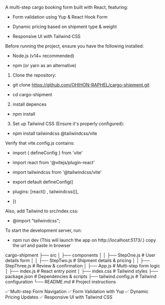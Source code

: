 <!-- INTARACTIVE BOOKING FORM -->

A multi-step cargo booking form built with React, featuring:

* Form validation using Yup & React Hook Form

* Dynamic pricing based on shipment type & weight

* Responsive UI with Tailwind CSS


<!-- PREREQUISITES -->

Before running the project, ensure you have the following installed:

* Node.js (v14+ recommended)

* npm (or yarn as an alternative)


<!-- INSTALLATION & SETUP -->

1. Clone the repository:
 * git clone https://github.com/OHIHON-RAPHEL/cargo-shipment.git
 
 * cd cargo-shipment

2. install depences

 * npm install

3. Set up Tailwind CSS (Ensure it's properly configured):

 * npm install tailwindcss @tailwindcss/vite

  Verify that vite.config.js contains:

  * import { defineConfig } from 'vite'
  * import react from '@vitejs/plugin-react'
  * import tailwindcss from '@tailwindcss/vite'

  * export default defineConfig({
  * plugins: [react() , tailwindcss()],
  * })

  Also, add Tailwind to src/index.css:

  * @import "tailwindcss";


<!-- RUNING THE PROJECT LOCALLY -->

To start the development server, run:

* npm run dev (This will launch the app on http://localhost:5173/.) copy the url and paste in browser


<!-- PROJECT STRUCTURE -->

 cargo-shipment
├── src
│   ├── components
│   │   ├── StepOne.js  # User details form
│   │   ├── StepTwo.js  # Shipment details & pricing
│   │   ├── StepThree.js # Review & confirmation
│   ├── App.js         # Multi-step form logic
│   ├── index.js       # React entry point
│   ├── index.css      # Tailwind styles
├── package.json       # Dependencies & scripts
├── tailwind.config.js # Tailwind configuration
└── README.md          # Project instructions


<!-- FEATURES & ENHANCEMENT -->

✅ Multi-step Form Navigation
✅ Form Validation with Yup
✅ Dynamic Pricing Updates
✅ Responsive UI with Tailwind CSS
